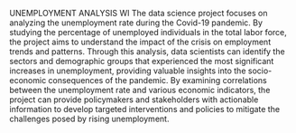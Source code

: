 UNEMPLOYMENT ANALYSIS WI
The data science project focuses on analyzing the unemployment rate during the Covid-19 pandemic. By studying the percentage of unemployed individuals in the total labor force, the project aims to understand the impact of the crisis on employment trends and patterns.
Through this analysis, data scientists can identify the sectors and demographic groups that experienced the most significant increases in unemployment, providing valuable insights into the socio-economic consequences of the pandemic.
By examining correlations between the unemployment rate and various economic indicators, the project can provide policymakers and stakeholders with actionable information to develop targeted interventions and policies to mitigate the challenges posed by rising unemployment.
